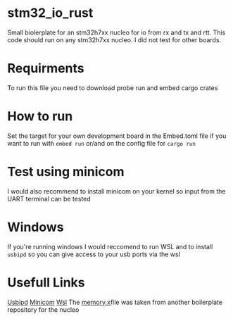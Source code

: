 # stm32_io_rust
Small biolerplate for an stm32h7xx nucleo for io from rx and tx and rtt. 
This code should run on any stm32h7xx nucleo. I did not test for other boards.

# Requirments 
To run this file you need to download probe run and embed cargo crates

# How to run
Set the target for your own development board in the Embed.toml file if you want to run with ```embed run``` or/and on the config file for ```cargo run```

# Test using minicom
I would also recommend to install minicom on your kernel so input from the UART terminal can be tested

# Windows
If you're running windows I would reccomend to run WSL and to install ```usbipd``` so you can give access to your usb ports via the wsl

# Usefull Links
[Usbipd](https://learn.microsoft.com/en-us/windows/wsl/connect-usb)
[Minicom]([https://learn.microsoft.com/en-us/windows/wsl/connect-usb](https://www.cyberciti.biz/tips/connect-soekris-single-board-computer-using-minicom.html)https://www.cyberciti.biz/tips/connect-soekris-single-board-computer-using-minicom.html)
[Wsl](https://learn.microsoft.com/en-us/windows/wsl/install)
The [memory.x](https://github.com/astraw/nucleo-h743zi)file was taken from another boilerplate repository for the nucleo


